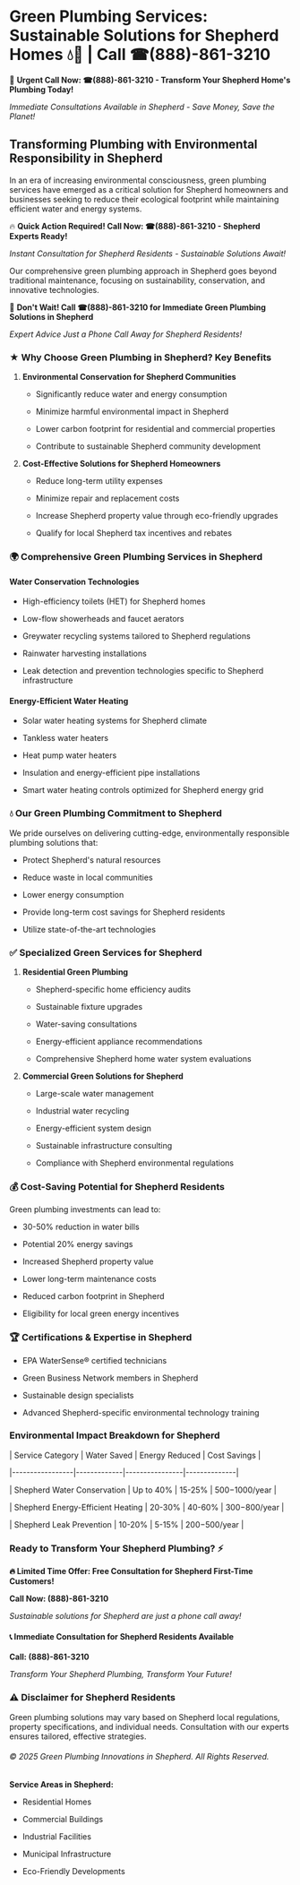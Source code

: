 # Green Plumbing Services: Sustainable Solutions for Shepherd Homes 💧🌿 | Call ☎(888)-861-3210

🚨 **Urgent Call Now: ☎(888)-861-3210 - Transform Your Shepherd Home's Plumbing Today!**
*Immediate Consultations Available in Shepherd - Save Money, Save the Planet!*

## Transforming Plumbing with Environmental Responsibility in Shepherd

In an era of increasing environmental consciousness, green plumbing services have emerged as a critical solution for Shepherd homeowners and businesses seeking to reduce their ecological footprint while maintaining efficient water and energy systems. 

🔥 **Quick Action Required! Call Now: ☎(888)-861-3210 - Shepherd Experts Ready!**
*Instant Consultation for Shepherd Residents - Sustainable Solutions Await!*

Our comprehensive green plumbing approach in Shepherd goes beyond traditional maintenance, focusing on sustainability, conservation, and innovative technologies.

🚨 **Don't Wait! Call ☎(888)-861-3210 for Immediate Green Plumbing Solutions in Shepherd**
*Expert Advice Just a Phone Call Away for Shepherd Residents!*

### ★ Why Choose Green Plumbing in Shepherd? Key Benefits

1. **Environmental Conservation for Shepherd Communities** 
   - Significantly reduce water and energy consumption
   - Minimize harmful environmental impact in Shepherd
   - Lower carbon footprint for residential and commercial properties
   - Contribute to sustainable Shepherd community development

2. **Cost-Effective Solutions for Shepherd Homeowners** 
   - Reduce long-term utility expenses
   - Minimize repair and replacement costs
   - Increase Shepherd property value through eco-friendly upgrades
   - Qualify for local Shepherd tax incentives and rebates

### 🌍 Comprehensive Green Plumbing Services in Shepherd

#### Water Conservation Technologies
- High-efficiency toilets (HET) for Shepherd homes
- Low-flow showerheads and faucet aerators
- Greywater recycling systems tailored to Shepherd regulations
- Rainwater harvesting installations
- Leak detection and prevention technologies specific to Shepherd infrastructure

#### Energy-Efficient Water Heating
- Solar water heating systems for Shepherd climate
- Tankless water heaters
- Heat pump water heaters
- Insulation and energy-efficient pipe installations
- Smart water heating controls optimized for Shepherd energy grid

### 💧 Our Green Plumbing Commitment to Shepherd

We pride ourselves on delivering cutting-edge, environmentally responsible plumbing solutions that:
- Protect Shepherd's natural resources
- Reduce waste in local communities
- Lower energy consumption
- Provide long-term cost savings for Shepherd residents
- Utilize state-of-the-art technologies

### ✅ Specialized Green Services for Shepherd

1. **Residential Green Plumbing**
   - Shepherd-specific home efficiency audits
   - Sustainable fixture upgrades
   - Water-saving consultations
   - Energy-efficient appliance recommendations
   - Comprehensive Shepherd home water system evaluations

2. **Commercial Green Solutions for Shepherd**
   - Large-scale water management
   - Industrial water recycling
   - Energy-efficient system design
   - Sustainable infrastructure consulting
   - Compliance with Shepherd environmental regulations

### 💰 Cost-Saving Potential for Shepherd Residents

Green plumbing investments can lead to:
- 30-50% reduction in water bills
- Potential 20% energy savings
- Increased Shepherd property value
- Lower long-term maintenance costs
- Reduced carbon footprint in Shepherd
- Eligibility for local green energy incentives

### 🏆 Certifications & Expertise in Shepherd

- EPA WaterSense® certified technicians
- Green Business Network members in Shepherd
- Sustainable design specialists
- Advanced Shepherd-specific environmental technology training

### Environmental Impact Breakdown for Shepherd

| Service Category | Water Saved | Energy Reduced | Cost Savings |
|-----------------|-------------|----------------|--------------|
| Shepherd Water Conservation | Up to 40% | 15-25% | $500-$1000/year |
| Shepherd Energy-Efficient Heating | 20-30% | 40-60% | $300-$800/year |
| Shepherd Leak Prevention | 10-20% | 5-15% | $200-$500/year |

### Ready to Transform Your Shepherd Plumbing? ⚡

**🔥 Limited Time Offer: Free Consultation for Shepherd First-Time Customers!**

**Call Now: (888)-861-3210**
*Sustainable solutions for Shepherd are just a phone call away!*

#### 📞 Immediate Consultation for Shepherd Residents Available

**Call: (888)-861-3210**
*Transform Your Shepherd Plumbing, Transform Your Future!*

### ⚠️ Disclaimer for Shepherd Residents

Green plumbing solutions may vary based on Shepherd local regulations, property specifications, and individual needs. Consultation with our experts ensures tailored, effective strategies.

###### © 2025 Green Plumbing Innovations in Shepherd. All Rights Reserved.

**Service Areas in Shepherd:** 
- Residential Homes
- Commercial Buildings
- Industrial Facilities
- Municipal Infrastructure
- Eco-Friendly Developments